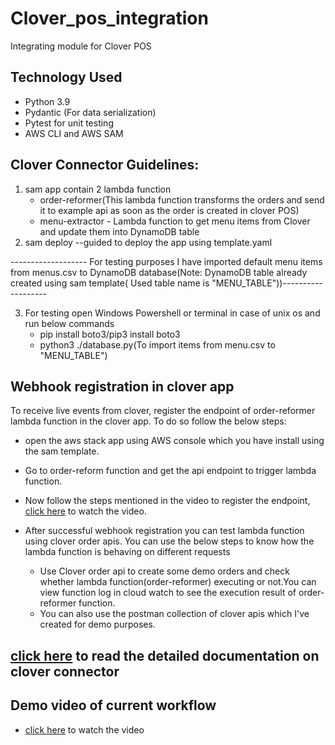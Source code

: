 # Clover_pos_integration
Integrating module for Clover POS

## Technology Used
* Python 3.9
* Pydantic (For data serialization)
* Pytest for unit testing
* AWS CLI and AWS SAM


## Clover Connector Guidelines:

1. sam app contain 2 lambda function
    * order-reformer(This lambda function transforms the orders and send it to example api as soon as the order is created in clover POS)
    * menu-extractor - Lambda function to get menu items from Clover and update them into DynamoDB table
2. sam deploy --guided to deploy the app using template.yaml


------------------- For testing purposes I have imported default menu items from menus.csv to DynamoDB database(Note: DynamoDB table already created using sam template( Used table name is "MENU_TABLE"))-------------------

3. For testing open Windows Powershell or terminal in case of unix os and run below commands
    * pip install boto3/pip3 install boto3
    * python3 ./database.py(To import items from menu.csv to "MENU_TABLE")

## Webhook registration in clover app

To receive live events from clover, register the endpoint of order-reformer lambda function  in the clover app. To do so follow the below steps:
* open the aws stack app using AWS console which you have install using the sam template.
* Go to order-reform function and get the api endpoint to trigger lambda function.

* Now follow the steps mentioned in the video to register the endpoint, [click here](https://youtu.be/qLayueT-6-4) to watch the video.

* After successful webhook registration you can test lambda function using clover order apis. You can use the below steps to know how the lambda function is behaving on different requests
  * Use Clover order api to create some demo orders and check whether lambda function(order-reformer) executing or not.You can view function log  in cloud watch to see the execution result of order-reformer function.
  * You can also use the postman collection of clover apis which I've created for demo purposes.


## [click here]() to read the detailed documentation on clover connector



## Demo video of current workflow

* [click here](https://youtu.be/zAWhlv5yCGw) to watch the video 



